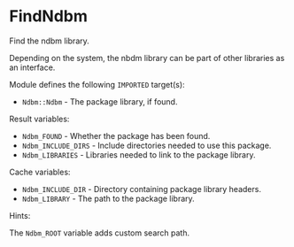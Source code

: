 # FindNdbm

Find the ndbm library.

Depending on the system, the nbdm library can be part of other libraries as an
interface.

Module defines the following `IMPORTED` target(s):

* `Ndbm::Ndbm` - The package library, if found.

Result variables:

* `Ndbm_FOUND` - Whether the package has been found.
* `Ndbm_INCLUDE_DIRS` - Include directories needed to use this package.
* `Ndbm_LIBRARIES` - Libraries needed to link to the package library.

Cache variables:

* `Ndbm_INCLUDE_DIR` - Directory containing package library headers.
* `Ndbm_LIBRARY` - The path to the package library.

Hints:

The `Ndbm_ROOT` variable adds custom search path.
